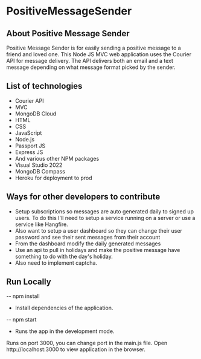 # PositiveMessageSender

## About Positive Message Sender
 Positive Message Sender is for easily sending a positive message to a friend and loved one. This Node JS MVC web application uses the Courier API for message delivery. The API delivers both an email and a text message depending on what message format picked by the sender.

## List of technologies
  * Courier API
  * MVC
  * MongoDB Cloud
  * HTML
  * CSS
  * JavaScript
  * Node.js
  * Passport JS
  * Express JS
  * And various other NPM packages
  * Visual Studio 2022
  * MongoDB Compass
  * Heroku for deployment to prod

## Ways for other developers to contribute
* Setup subscriptions so messages are auto generated daily to signed up users. To do this I'll need to setup a service running on a server or use a service like Hangfire. 
* Also want to setup a user dashboard so they can change their user password and see their sent messages from their account 
* From the dashboard modify the daily generated messages
* Use an api to pull in holidays and make the positive message have something to do with the day's holiday. 
* Also need to implement captcha.

## Run Locally
 -- npm install 
 * Install dependencies of the application.

 -- npm start
 * Runs the app in the development mode.

Runs on port 3000, you can change port in the main.js file. Open http://localhost:3000 to view application in the browser.
